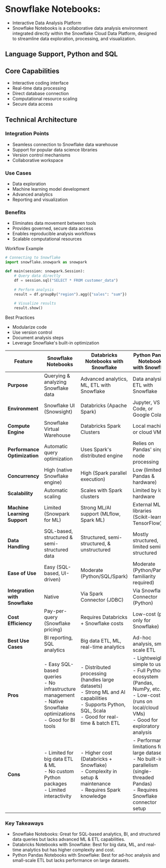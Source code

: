 # Snowflake Notebooks:
* Interactive Data Analysis Platform
* Snowflake Notebooks is a collaborative data analysis environment integrated directly within the Snowflake Cloud Data Platform, designed to streamline data exploration, processing, and visualization.
## Language Support, Python and SQL

## Core Capabilities
* Interactive coding interface
* Real-time data processing
* Direct database connection
* Computational resource scaling
* Secure data access
## Technical Architecture
### Integration Points
* Seamless connection to Snowflake data warehouse
* Support for popular data science libraries
* Version control mechanisms
* Collaborative workspace
### Use Cases
* Data exploration
* Machine learning model development
* Advanced analytics
* Reporting and visualization
### Benefits
* Eliminates data movement between tools
* Provides governed, secure data access
* Enables reproducible analysis workflows
* Scalable computational resources

Workflow Example
```python
# Connecting to Snowflake
import snowflake.snowpark as snowpark

def main(session: snowpark.Session):
    # Query data directly
    df = session.sql("SELECT * FROM customer_data")
    
    # Perform analysis
    result = df.groupBy("region").agg({"sales": "sum"})
    
    # Visualize results
    result.show()
```
Best Practices
* Modularize code
* Use version control
* Document analysis steps
* Leverage Snowflake's built-in optimization

| Feature                     | Snowflake Notebooks              | Databricks Notebooks with Snowflake | Python Pandas Notebooks with Snowflake |
|-----------------------------|---------------------------------|------------------------------------|--------------------------------------|
| **Purpose**                 | Querying & analyzing Snowflake data | Advanced analytics, ML, ETL with Snowflake | Data analysis & ETL with Snowflake |
| **Environment**             | Snowflake UI (Snowsight)       | Databricks (Apache Spark)         | Jupyter, VS Code, or Google Colab |
| **Compute Engine**          | Snowflake Virtual Warehouse    | Databricks Spark Clusters         | Local machine or cloud VM          |
| **Performance Optimization** | Automatic query optimization   | Uses Spark's distributed engine   | Relies on Pandas' single-node processing |
| **Concurrency**             | High (native Snowflake engine) | High (Spark parallel execution)   | Low (limited by Pandas & hardware) |
| **Scalability**             | Automatic scaling              | Scales with Spark clusters        | Limited by local hardware          |
| **Machine Learning Support**| Limited (Snowpark for ML)      | Strong ML/AI support (MLflow, Spark ML) | External ML libraries (Scikit-learn, TensorFlow) |
| **Data Handling**           | SQL-based, structured & semi-structured data | Structured, semi-structured, & unstructured | Mostly structured, limited semi-structured |
| **Ease of Use**             | Easy (SQL-based, UI-driven)    | Moderate (Python/SQL/Spark)       | Moderate (Python/Pandas familiarity required) |
| **Integration with Snowflake** | Native                        | Via Spark Connector (JDBC)        | Via Snowflake Connector (Python)   |
| **Cost Efficiency**         | Pay-per-query (Snowflake pricing) | Requires Databricks + Snowflake costs | Low-cost (pay only for Snowflake) |
| **Best Use Cases**          | BI reporting, SQL analytics    | Big data ETL, ML, real-time analytics | Ad-hoc analysis, small-scale ETL  |
| **Pros**                    | - Easy SQL-based queries  <br> - No infrastructure management  <br> - Native Snowflake optimizations  <br> - Good for BI tools | - Distributed processing (handles large datasets)  <br> - Strong ML and AI capabilities  <br> - Supports Python, SQL, Scala  <br> - Good for real-time & batch ETL | - Lightweight & simple to use  <br> - Full Python ecosystem (Pandas, NumPy, etc.)  <br> - Low-cost (runs on local/cloud VMs)  <br> - Good for exploratory analysis |
| **Cons**                    | - Limited for big data ETL & ML  <br> - No custom Python packages  <br> - Limited interactivity | - Higher cost (Databricks + Snowflake)  <br> - Complexity in setup & maintenance  <br> - Requires Spark knowledge | - Performance limitations for large datasets  <br> - No built-in parallelism (single-threaded Pandas)  <br> - Requires Snowflake connector setup |


### Key Takeaways
* Snowflake Notebooks: Great for SQL-based analytics, BI, and structured data queries but lacks advanced ML & ETL capabilities.
* Databricks Notebooks with Snowflake: Best for big data, ML, and real-time analytics but has higher complexity and cost.
* Python Pandas Notebooks with Snowflake: Best for ad-hoc analysis and small-scale ETL but lacks performance on large datasets.